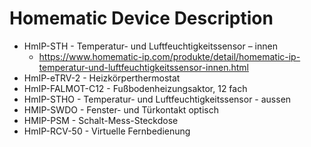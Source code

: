 # Homematic Device Description

* HmIP-STH - Temperatur- und Luftfeuchtigkeitssensor – innen
  * https://www.homematic-ip.com/produkte/detail/homematic-ip-temperatur-und-luftfeuchtigkeitssensor-innen.html
* HmIP-eTRV-2 - Heizkörperthermostat 
* HmIP-FALMOT-C12 - Fußbodenheizungsaktor, 12 fach
* HmIP-STHO - Temperatur- und Luftfeuchtigkeitssensor - aussen
* HMIP-SWDO - Fenster- und Türkontakt optisch
* HMIP-PSM - Schalt-Mess-Steckdose
* HmIP-RCV-50 - Virtuelle Fernbedienung
